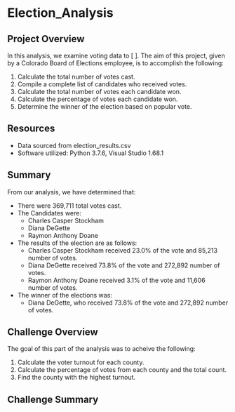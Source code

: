 # Election_Analysis

## Project Overview
In this analysis, we examine voting data to [     ]. The aim of this project, given by a Colorado Board of Elections employee, is to accomplish the following:

1. Calculate the total number of votes cast.
2. Compile a complete list of candidates who received votes.
3. Calculate the total number of votes each candidate won.
4. Calculate the percentage of votes each candidate won.
5. Determine the winner of the election based on popular vote. 

## Resources
- Data sourced from election_results.csv
- Software utilized: Python 3.7.6, Visual Studio 1.68.1

## Summary
From our analysis, we have determined that:
 - There were 369,711 total votes cast.
 - The Candidates were:
    - Charles Casper Stockham
    - Diana DeGette
    - Raymon Anthony Doane
 - The results of the election are as follows:
    - Charles Casper Stockham received 23.0% of the vote and 85,213 number of votes.
    - Diana DeGette received 73.8% of the vote and 272,892 number of votes.
    - Raymon Anthony Doane received 3.1% of the vote and 11,606 number of votes.
  - The winner of the elections was:
     - Diana DeGette, who received 73.8% of the vote and 272,892 number of votes.


## Challenge Overview
The goal of this part of the analysis was to acheive the following:

1. Calculate the voter turnout for each county.
2. Calculate the percentage of votes from each county and the total count.
3. Find the county with the highest turnout.

## Challenge Summary
